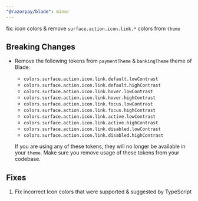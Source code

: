 ```yaml
---
"@razorpay/blade": minor
---
```


fix: icon colors & remove `surface.action.icon.link.*` colors from `theme`

## Breaking Changes
- Remove the following tokens from `paymentTheme` & `bankingTheme` theme of Blade:
  - `colors.surface.action.icon.link.default.lowContrast`
  - `colors.surface.action.icon.link.default.highContrast` 
  - `colors.surface.action.icon.link.hover.lowContrast`
  - `colors.surface.action.icon.link.hover.highContrast` 
  - `colors.surface.action.icon.link.focus.lowContrast`
  - `colors.surface.action.icon.link.focus.highContrast` 
  - `colors.surface.action.icon.link.active.lowContrast`
  - `colors.surface.action.icon.link.active.highContrast` 
  - `colors.surface.action.icon.link.disabled.lowContrast`
  - `colors.surface.action.icon.link.disabled.highContrast` 

  If you are using any of these tokens, they will no longer be available in your `theme`. Make sure you remove usage of these tokens from your codebase.

## Fixes
1. Fix incorrect Icon colors that were supported & suggested by TypeScript
